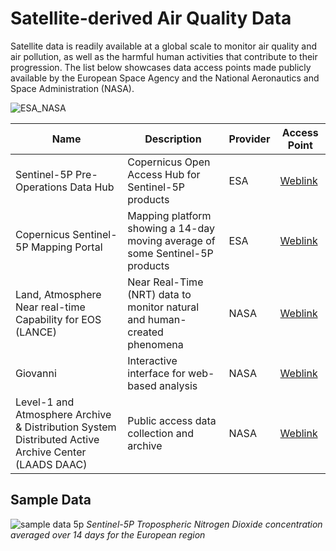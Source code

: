 # Satellite-derived Air Quality Data

Satellite data is readily available at a global scale to monitor air quality and air pollution, as well as the harmful human activities that contribute to their progression. The list below showcases data access points made publicly available by the European Space Agency and the National Aeronautics and Space Administration (NASA).

![ESA_NASA](https://github.com/jevaughnhenry/satellite_derived_air_quality/assets/127128607/445264d1-4e4a-4065-92c3-0b40bd293626)



| **Name**  | **Description**  | **Provider** | **Access Point** |
|-----|--------|----------|-----------|
| Sentinel-5P Pre-Operations Data Hub     | Copernicus Open Access Hub for Sentinel-5P products       | ESA      | [Weblink](https://s5phub.copernicus.eu/dhus/#/home)    |
| Copernicus Sentinel-5P Mapping Portal    | Mapping platform showing a 14-day moving average of some Sentinel-5P products | ESA      | [Weblink](https://maps.s5p-pal.com/no2/)  |
| Land, Atmosphere Near real-time Capability for EOS (LANCE)    | Near Real-Time (NRT) data to monitor natural and human-created phenomena   | NASA     | [Weblink](https://www.earthdata.nasa.gov/learn/find-data/near-real-time/hazards-and-disasters/air-quality)      |
| Giovanni | Interactive interface for web-based analysis   | NASA     | [Weblink](https://giovanni.gsfc.nasa.gov/giovanni/#service=TmAvMp&starttime=&endtime=&variableFacets=dataFieldDiscipline%3AAerosols%3B) |
| Level-1 and Atmosphere Archive & Distribution System Distributed Active Archive Center (LAADS DAAC) | Public access data collection and archive | NASA   | [Weblink](https://ladsweb.modaps.eosdis.nasa.gov/)   |

## Sample Data
![sample data 5p](https://github.com/jevaughnhenry/satellite_derived_air_quality/assets/127128607/a1b3edda-e735-4abd-af1a-ddbbc9a83ef5)
*Sentinel-5P Tropospheric Nitrogen Dioxide concentration averaged over 14 days for the European region*
